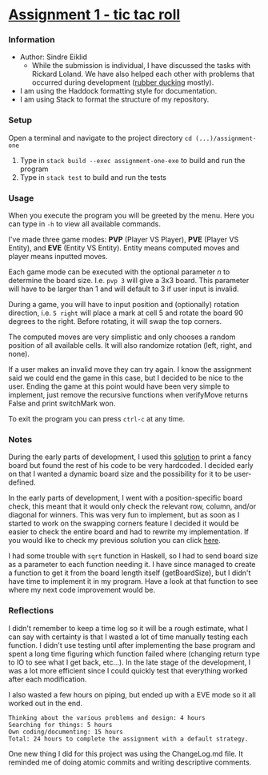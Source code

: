 # [Assignment 1 - tic tac roll](https://git.gvk.idi.ntnu.no/course/prog2006/prog2006-2021/-/wikis/Tasks/Assignment-1:-tic-tac-roll)

### Information

- Author: Sindre Eiklid
    - While the submission is individual, I have discussed the tasks with Rickard Loland. We have also helped each other with problems that occurred during development ([rubber ducking](https://en.wikipedia.org/wiki/Rubber_duck_debugging) mostly).
- I am using the Haddock formatting style for documentation.
- I am using Stack to format the structure of my repository.

### Setup

Open a terminal and navigate to the project directory ```cd (...)/assignment-one```
1. Type in ```stack build --exec assignment-one-exe``` to build and run the program
2. Type in ```stack test``` to build and run the tests

### Usage

When you execute the program you will be greeted by the menu. Here you can type in ```-h``` to view all available commands.

I've made three game modes: **PVP** (Player VS Player), **PVE** (Player VS Entity), and **EVE** (Entity VS Entity). Entity means computed moves and player means inputted moves. 

Each game mode can be executed with the optional parameter *n* to determine the board size. I.e. ```pvp 3``` will give a 3x3 board. This parameter will have to be larger than 1 and will default to 3 if user input is invalid.

During a game, you will have to input position and (optionally) rotation direction, i.e. ```5 right``` will place a mark at cell 5 and rotate the board 90 degrees to the right. Before rotating, it will swap the top corners.

The computed moves are very simplistic and only chooses a random position of all available cells. It will also randomize rotation (left, right, and none).

If a user makes an invalid move they can try again. I know the assignment said we could end the game in this case, but I decided to be nice to the user. Ending the game at this point would have been very simple to implement, just remove the recursive functions when verifyMove returns False and print switchMark won.

To exit the program you can press ```ctrl-c``` at any time.

### Notes

During the early parts of development, I used this [solution](https://dev.to/nt591/writing-a-tictactoe-game-in-haskell-545e) to print a fancy board but found the rest of his code to be very hardcoded. I decided early on that I wanted a dynamic board size and the possibility for it to be user-defined.

In the early parts of development, I went with a position-specific board check, this meant that it would only check the relevant row, column, and/or diagonal for winners. This was very fun to implement, but as soon as I started to work on the swapping corners feature I decided it would be easier to check the entire board and had to rewrite my implementation. If you would like to check my previous solution you can click [here](https://git.gvk.idi.ntnu.no/course/prog2006/as/sindre0830/assignment-one/-/blob/dc9686c9a53d282467adc8d35cb80eee19187042/src/Lib.hs#L67).

I had some trouble with ```sqrt``` function in Haskell, so I had to send board size as a parameter to each function needing it. I have since managed to create a function to get it from the board length itself (getBoardSize), but I didn't have time to implement it in my program. Have a look at that function to see where my next code improvement would be.

### Reflections

I didn't remember to keep a time log so it will be a rough estimate, what I can say with certainty is that I wasted a lot of time manually testing each function. I didn't use testing until after implementing the base program and spent a long time figuring which function failed where (changing return type to IO to see what I get back, etc...). In the late stage of the development, I was a lot more efficient since I could quickly test that everything worked after each modification. 

I also wasted a few hours on piping, but ended up with a EVE mode so it all worked out in the end.

```
Thinking about the various problems and design: 4 hours
Searching for things: 5 hours
Own coding/documenting: 15 hours
Total: 24 hours to complete the assignment with a default strategy.
```

One new thing I did for this project was using the ChangeLog.md file. It reminded me of doing atomic commits and writing descriptive comments.

